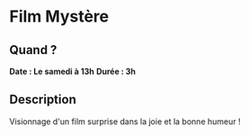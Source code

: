 # Film Mystère

## Quand ?
**Date : Le samedi à 13h**
**Durée  : 3h**

## Description
Visionnage d'un film surprise dans la joie et la bonne humeur !
